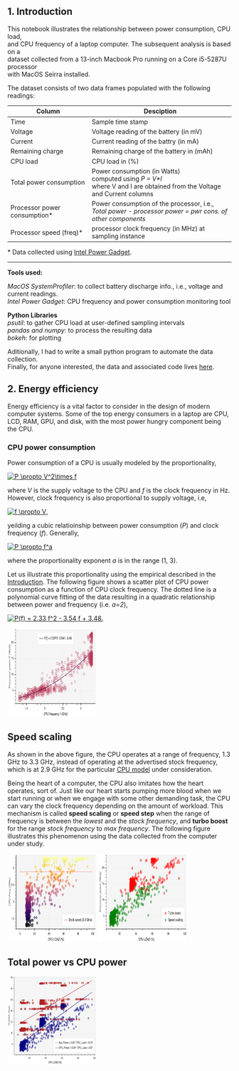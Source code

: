 ## 1. Introduction

This notebook illustrates the relationship between power consumption, CPU load, <br />
and CPU frequency of a laptop computer. The subsequent analysis is based on a  <br />
dataset collected from a 13-inch Macbook Pro running on a Core i5-5287U processor <br />
with MacOS Seirra installed.

The dataset consists of two data frames populated with the following readings:


| Column                        | Desciption |
| ----------------------------  | ---- | 
|Time                           |   Sample time stamp|
|Voltage    |  Voltage reading of the battery (in mV)|
|Current      |  Current reading of the battry (in mA)|
|Remaining charge |   Remaining charge of the battery in (mAh)|
|CPU load |   CPU load in (%)|
|Total power consumption |  Power consumption (in Watts) <br /> computed using *P = V\*I* <br />where V and I are obtained from the Voltage and Current columns|
|Processor power consumption\* |  Power consumption of the processor, i.e., <br /> *Total power - processor power = pwr cons. of other components* |
|Processor speed (freq)\* |  processor clock frequency (in MHz) at sampling instance|


\* Data collected using [Intel Power Gadget](https://software.intel.com/en-us/articles/intel-power-gadget-20).

----
**Tools used:**

*MacOS SystemProfiler*: to collect battery discharge info., i.e., 
                          voltage and current readings.<br />
*Intel Power Gadget*: CPU frequency and power consumption monitoring tool

**Python Libraries**<br />
*psutil*: to gather CPU load at user-defined sampling intervals<br />
*pandas and numpy*: to process the resulting data<br />
*bokeh*: for plotting

Aditionally, I had to write a small python program to automate the data collection. <br >
Finally, for anyone interested, the data and associated code lives [here](https://github.com/mEyob/CPU_load_VS_Power).

## 2. Energy efficiency

Energy efficiency is a vital factor to consider in the design of modern computer systems.
Some of the top energy consumers in a laptop are CPU, LCD, RAM, GPU, and disk, with the most 
power hungry component being the CPU.

### CPU power consumption

Power consumption of a CPU is usually modeled by the proportionality,


<a href="https://www.codecogs.com/eqnedit.php?latex=P&space;\propto&space;V^2\times&space;f" target="_blank"><img src="https://latex.codecogs.com/gif.latex?P&space;\propto&space;V^2\times&space;f" title="P \propto V^2\times f" /></a>

where *V* is the supply voltage to the CPU and *f* is the clock frequency in Hz.
However, clock frequency is also proportional to supply voltage, i.e,

<a href="https://www.codecogs.com/eqnedit.php?latex=f&space;\propto&space;V" target="_blank"><img src="https://latex.codecogs.com/gif.latex?f&space;\propto&space;V" title="f \propto V" /></a>,

yeilding a cubic relatioinship between power consumption (*P*) and clock frequency (*f*).
Generally, 

<a href="https://www.codecogs.com/eqnedit.php?latex=P&space;\propto&space;f^a" target="_blank"><img src="https://latex.codecogs.com/gif.latex?P&space;\propto&space;f^a" title="P \propto f^a" /></a>

where the proportionality exponent *a* is in the range (1, 3). 

Let us illustrate this proportionality using the empirical described in the [Introduction](#1-introduction).
The following figure shows a scatter plot of CPU power consumption as a function of CPU clock frequency. 
The dotted line is a polynomial curve fitting of the data resulting in a quadratic relationship between 
power and frequency (i.e. *a=2*),

<a href="https://www.codecogs.com/eqnedit.php?latex=P(f)&space;=&space;2.33&space;f^2&space;-&space;3.54&space;f&space;&plus;&space;3.48" target="_blank"><img src="https://latex.codecogs.com/gif.latex?P(f)&space;=&space;2.33&space;f^2&space;-&space;3.54&space;f&space;&plus;&space;3.48" title="P(f) = 2.33 f^2 - 3.54 f + 3.48." /></a>


<img src="figures/Freq-vs-ProcPower.png" alt="perHr" style="width: 200px; height: 200px" />

## Speed scaling
As shown in the above figure, the CPU operates at a range of frequency, 1.3 GHz to 3.3 GHz, instead of operating at the advertised stock frequency, which is at 2.9 GHz for the particular [CPU model](http://ark.intel.com/products/84988/Intel-Core-i5-5287U-Processor-3M-Cache-up-to-3_30-GHz)
under consideration.

Being the heart of a computer, the CPU also imitates how the heart operates, sort of. Just like our heart starts pumping more blood when we start running or when we engage with some other demanding task, the CPU can vary the clock frequency depending on the amount of workload. This mechanism is called **speed scaling** or **speed step** when the range of frequency is between the *lowest* and the *stock frequency*, and **turbo boost** for the range *stock frequency* to *max frequency*. The following figure illustrates this phenomenon using the data collected from the computer under 
study.

<img src="figures/Load-vs-Freq.png" alt="perHr" style="width: 200px; height: 200px" />

<img src="figures/Load-vs-ProcPower.png" alt="perHr" style="width: 200px; height: 200px" />

## Total power vs CPU power

<img src="figures/Load-vs-Power.png" alt="perHr" style="width: 200px; height: 200px" />
